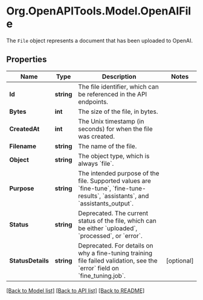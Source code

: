 # Org.OpenAPITools.Model.OpenAIFile
The `File` object represents a document that has been uploaded to OpenAI.

## Properties

Name | Type | Description | Notes
------------ | ------------- | ------------- | -------------
**Id** | **string** | The file identifier, which can be referenced in the API endpoints. | 
**Bytes** | **int** | The size of the file, in bytes. | 
**CreatedAt** | **int** | The Unix timestamp (in seconds) for when the file was created. | 
**Filename** | **string** | The name of the file. | 
**Object** | **string** | The object type, which is always &#x60;file&#x60;. | 
**Purpose** | **string** | The intended purpose of the file. Supported values are &#x60;fine-tune&#x60;, &#x60;fine-tune-results&#x60;, &#x60;assistants&#x60;, and &#x60;assistants_output&#x60;. | 
**Status** | **string** | Deprecated. The current status of the file, which can be either &#x60;uploaded&#x60;, &#x60;processed&#x60;, or &#x60;error&#x60;. | 
**StatusDetails** | **string** | Deprecated. For details on why a fine-tuning training file failed validation, see the &#x60;error&#x60; field on &#x60;fine_tuning.job&#x60;. | [optional] 

[[Back to Model list]](../README.md#documentation-for-models) [[Back to API list]](../README.md#documentation-for-api-endpoints) [[Back to README]](../README.md)

